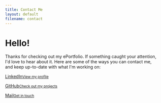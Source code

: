 ```yaml
---
title: Contact Me
layout: default
filename: contact
--- 
```


<h1>Hello!</h1>

<p>
  Thanks for checking out my ePortfolio. If something caught your attention, I'd love to hear about it. Here are some of the ways you can contact me, and keep up-to-date with what I'm working on:
</p>

<p>
  <a href="https://www.linkedin.com/in/stefan-dominicus-7144a136" target="_blank">LinkedIn<small>View my profile</small></a>
</p>

<p>
  <a href="{{ site.github.owner_url }}" target="_blank">GitHub<small>Check out my projects</small></a>
</p>

<p>
  <a href="mailto:stefandominicus@gmail.com?subject=ePortfolio%20query:%20">Mail<small>Get in touch</small></a>
</p>
